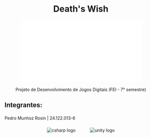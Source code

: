 <h1 align="center">Death's Wish</h1>

###
<p align="center">
  <img src="https://github.com/pedromr10/projetoDesJogos/blob/main/coisasReadme/logoWhite.png" height="200">
</p>

<p align="center">Projeto de Desenvolvimento de Jogos Digitais (FEI - 7° semestre)</p>

###

<h2 align="left">Integrantes:</h2>

###

<p align="left">Pedro Munhoz Rosin | 24.122.013-6</p>


###


<div align="center">
  <img src="https://cdn.jsdelivr.net/gh/devicons/devicon/icons/csharp/csharp-original.svg" height="50" alt="csharp logo"  />
  <img width="40" />
  <img src="https://cdn.jsdelivr.net/gh/devicons/devicon/icons/unity/unity-original.svg" height="50" alt="unity logo"  />
</div>

###
